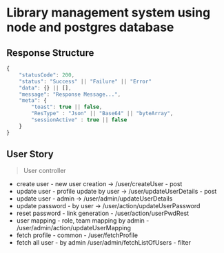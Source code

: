 # Library management system using node and postgres database

## Response Structure

```javascript
{
    "statusCode": 200,
    "status": "Success" || "Failure" || "Error"
    "data": {} || [],
    "message": "Response Message...",
    "meta": {
        "toast": true || false,
        "ResType" : "Json" || "Base64" || "byteArray",
        "sessionActive" : true || false
    }
}


```


## User Story 

> User controller

- create user - new user creation -> /user/createUser - post
- update user - profile update by user -> /user/updateUserDetails - post
- update user - admin -> /user/admin/updateUserDetails
- update password - by user -> /user/action/updateUserPassword
- reset password - link generation - /user/action/userPwdRest
- user mapping - role, team mapping by admin - /user/admin/action/updateUserMapping
- fetch profile - common - /user/fetchProfile
- fetch all user - by admin /user/admin/fetchListOfUsers - filter
